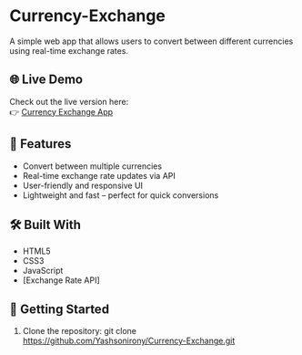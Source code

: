 # Currency-Exchange
A simple web app that allows users to convert between different currencies using real-time exchange rates.

## 🌐 Live Demo

Check out the live version here:  
👉 [Currency Exchange App](https://yashsonirony.github.io/Currency-Exchange/)

## 📌 Features

- Convert between multiple currencies
- Real-time exchange rate updates via API
- User-friendly and responsive UI
- Lightweight and fast – perfect for quick conversions

## 🛠️ Built With

- HTML5  
- CSS3  
- JavaScript 
- [Exchange Rate API]

## 🚀 Getting Started

1. Clone the repository:
   git clone https://github.com/Yashsonirony/Currency-Exchange.git
